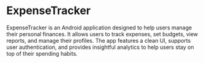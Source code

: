 # ExpenseTracker
ExpenseTracker is an Android application designed to help users manage their personal finances. It allows users to track expenses, set budgets, view reports, and manage their profiles. The app features a clean UI, supports user authentication, and provides insightful analytics to help users stay on top of their spending habits.
